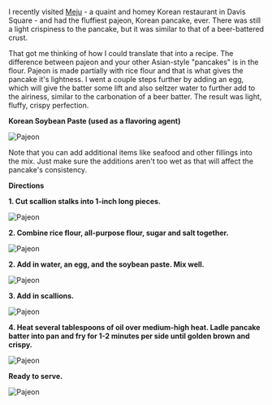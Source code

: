 I recently visited [Meju](http://www.mejuboston.com/) - a quaint and homey Korean restaurant in Davis Square - and had the fluffiest pajeon, Korean pancake, ever.  There was still a light crispiness to the pancake, but it was similar to that of a beer-battered crust.


That got me thinking of how I could translate that into a recipe.  The difference between pajeon and your other Asian-style "pancakes" is in the flour.  Pajeon is made partially with rice flour and that is what gives the pancake it's lightness.  I went a couple steps further by adding an egg, which will give the batter some lift and also seltzer water to further add to the airiness, similar to the carbonation of a beer batter.  The result was light, fluffy, crispy perfection.

__Korean Soybean Paste (used as a flavoring agent)__

![Pajeon](../img/124-2.jpg "")

Note that you can add additional items like seafood and other fillings into the mix.  Just make sure the additions aren't too wet as that will affect the pancake's consistency.


__Directions__

__1. Cut scallion stalks into 1-inch long pieces.__

![Pajeon](../img/124-3.jpg "")

__2. Combine rice flour, all-purpose flour, sugar and salt together.__

![Pajeon](../img/124-3a.jpg "")

__2. Add in water, an egg, and the soybean paste.  Mix well.__

![Pajeon](../img/124-4.jpg "")

__3. Add in scallions.__

![Pajeon](../img/124-5.jpg "")

__4. Heat several tablespoons of oil over medium-high heat.  Ladle pancake batter into pan and fry for 1-2 minutes per side until golden brown and crispy.__

![Pajeon](../img/124-6.jpg "")

__Ready to serve.__

![Pajeon](../img/124-7.jpg "")


